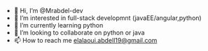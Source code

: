 - 👋 Hi, I’m @Mrabdel-dev
- 👀 I’m interested in full-stack developmnt (javaEE/angular,python)
- 🌱 I’m currently learning python
- 💞️ I’m looking to collaborate on python or java
- 📫 How to reach me elalaoui.abdell19@gmail.com

<!---
Mrabdel-dev/Mrabdel-dev is a ✨ special ✨ repository because its `README.md` (this file) appears on your GitHub profile.
You can click the Preview link to take a look at your changes.
--->
